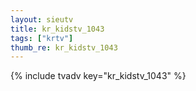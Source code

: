```yaml
--- 
layout: sieutv
title: kr_kidstv_1043
tags: ["krtv"]
thumb_re: kr_kidstv_1043
---
```

{% include tvadv key="kr_kidstv_1043" %} 
